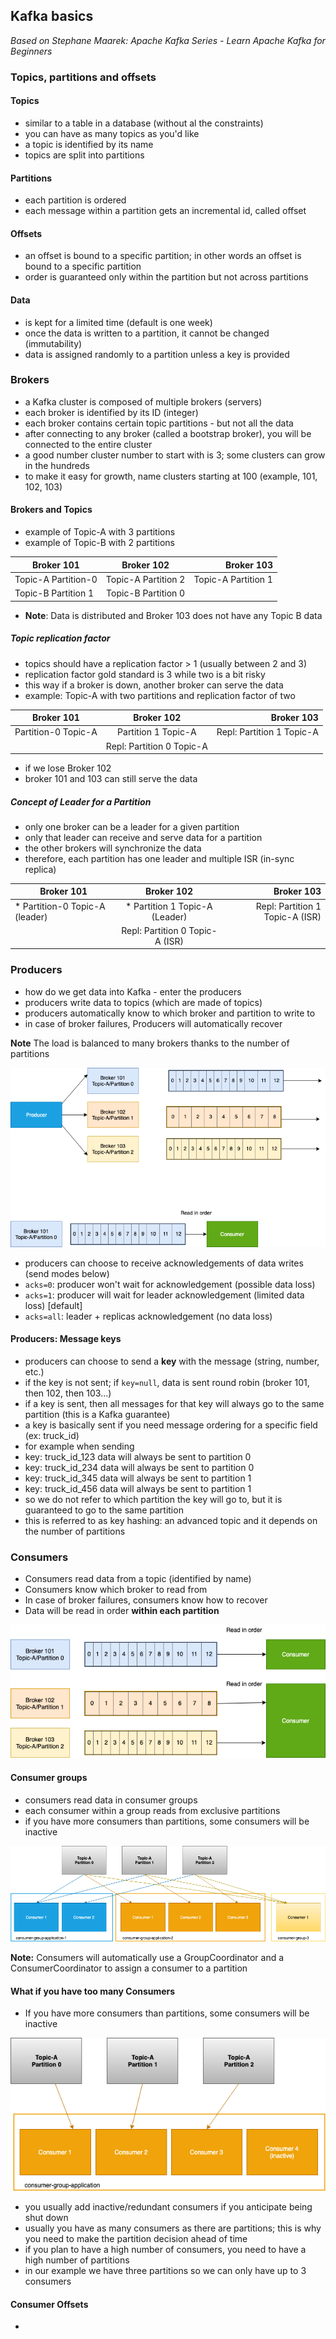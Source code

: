 ## Kafka basics
_Based on Stephane Maarek: Apache Kafka Series - Learn Apache Kafka for Beginners_

### Topics, partitions and offsets

#### Topics
- similar to a table in a database (without al the constraints)
- you can have as many topics as you'd like
- a topic is identified by its name
- topics are split into partitions

#### Partitions
- each partition is ordered
- each message within a partition gets an incremental id, called offset

#### Offsets
- an offset is bound to a specific partition; in other words an offset is bound to a specific partition
- order is guaranteed only within the partition but not across partitions

#### Data
- is kept for a limited time (default is one week)
- once the data is written to a partition, it cannot be changed (immutability)
- data is assigned randomly to a partition unless a key is provided


### Brokers

- a Kafka cluster is composed of multiple brokers (servers)
- each broker is identified by its ID (integer)
- each broker contains certain topic partitions - but not all the data
- after connecting to any broker (called a bootstrap broker), you will be connected to the entire cluster
- a good number cluster number to start with is 3; some clusters can grow in the hundreds
- to make it easy for growth, name clusters starting at 100 (example, 101, 102, 103)

#### Brokers and Topics

- example of Topic-A with 3 partitions
- example of Topic-B with 2 partitions

| Broker 101          |      Broker 102     |          Broker 103 |
|---------------------|:-------------------:|--------------------:|
| Topic-A Partition-0 | Topic-A Partition 2 | Topic-A Partition 1 |
| Topic-B Partition 1 | Topic-B Partition 0 |                     |

- **Note**: Data is distributed and Broker 103 does not have any Topic B data

##### Topic replication factor

- topics should have a replication factor > 1 (usually between 2 and 3)
- replication factor gold standard is 3 while two is a bit risky
- this way if a broker is down, another broker can serve the data
- example: Topic-A with two partitions and replication factor of two

| Broker 101          |         Broker 102        |                Broker 103 |
|---------------------|:-------------------------:|--------------------------:|
| Partition-0 Topic-A | Partition 1 Topic-A       | Repl: Partition 1 Topic-A |
|                     | Repl: Partition 0 Topic-A |                           |


- if we lose Broker 102
- broker 101 and 103 can still serve the data

##### Concept of Leader for a Partition

- only one broker can be a leader for a given partition
- only that leader can receive and serve data for a partition
- the other brokers will synchronize the data
- therefore, each partition has one leader and multiple ISR (in-sync replica)

| Broker 101                     |            Broker 102           |                      Broker 103 |
|--------------------------------|:-------------------------------:|--------------------------------:|
| * Partition-0 Topic-A (leader) | * Partition 1 Topic-A (Leader)  | Repl: Partition 1 Topic-A (ISR) |
|                                | Repl: Partition 0 Topic-A (ISR) |                                 |

### Producers

- how do we get data into Kafka - enter the producers
- producers write data to topics (which are made of topics)
- producers automatically know to which broker and partition to write to
- in case of broker failures, Producers will automatically recover

**Note** The load is balanced to many brokers thanks to the number of partitions

![Producers](KafkaProducers.png)

* producers can choose to receive acknowledgements of data writes (send modes below)
 * `acks=0`: producer won't wait for acknowledgement (possible data loss)
 * `acks=1`: producer will wait for leader acknowledgement (limited data loss) [default]
 * `acks=all`: leader + replicas acknowledgement (no data loss)

#### Producers: Message keys

- producers can choose to send a **key** with the message (string, number, etc.)
- if the key is not sent; if `key=null`, data is sent round robin (broker 101, then 102, then 103...)
- if a key is sent, then all messages for that key will always go to the same partition (this is a Kafka guarantee)
- a key is basically sent if you need message ordering for a specific field (ex: truck_id)
- for example when sending
 - key: truck_id_123 data will always be sent to partition 0
 - key: truck_id_234 data will always be sent to partition 0
 - key: truck_id_345 data will always be sent to partition 1
 - key: truck_id_456 data will always be sent to partition 1
- so we do not refer to which partition the key will go to, but it is guaranteed to go to the same partition
- this is referred to as key hashing: an advanced topic and it depends on the number of partitions

### Consumers

- Consumers read data from a topic (identified by name)
- Consumers know which broker to read from
- In case of broker failures, consumers know how to recover
- Data will be read in order **within each partition**

![Producers](KafkaConsumers.png)

#### Consumer groups

- consumers read data in consumer groups
- each consumer within a group reads from exclusive partitions
- if you have more consumers than partitions, some consumers will be inactive

![Producers](KafkaConsumerGroups.png)

**Note:** Consumers will automatically use a GroupCoordinator and a ConsumerCoordinator to assign a consumer to a partition

#### What if you have too many Consumers

- If you have more consumers than partitions, some consumers will be inactive

![Producers](KafkaInactiveConsumers.png)

- you usually add inactive/redundant consumers if you anticipate being shut down
- usually you have as many consumers as there are partitions; this is why you need to make the partition decision ahead of time
- if you plan to have a high number of consumers, you need to have a high number of partitions
- in our example we have three partitions so we can only have up to 3 consumers

#### Consumer Offsets

-
